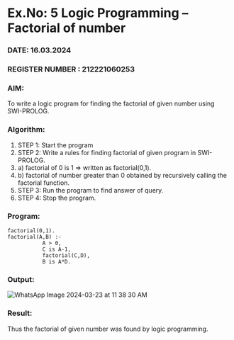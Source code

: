 # Ex.No: 5   Logic Programming – Factorial of number   
### DATE: 16.03.2024                                                                           
### REGISTER NUMBER : 212221060253
### AIM: 
To  write  a logic program for finding the factorial of given number using SWI-PROLOG. 
### Algorithm:
1. STEP 1: Start the program
2. STEP 2:  Write a rules for finding factorial of given program in SWI-PROLOG.
3.   a)	factorial of 0 is 1 => written as factorial(0,1).
4.   b)	factorial of number greater than 0 obtained by recursively calling the factorial    function.
5. STEP 3: Run the program  to find answer of  query.
6. STEP 4: Stop the program.

### Program:
```
factorial(0,1).
factorial(A,B) :-  
           A > 0, 
           C is A-1,
           factorial(C,D),
           B is A*D.
```
### Output:

![WhatsApp Image 2024-03-23 at 11 38 30 AM](https://github.com/shanmuga2004/AI_Lab_2023-24/assets/114944625/cdabb918-327b-4e6d-9e24-0bf9b7558a44)


### Result:
Thus the factorial of given number was found by logic programming. 
